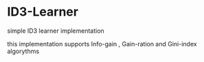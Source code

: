 # ID3-Learner
simple ID3 learner implementation

this implementation supports Info-gain , Gain-ration and Gini-index algorythms